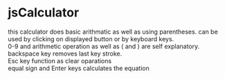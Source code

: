 # jsCalculator

this calculator does basic arithmatic as well as using parentheses. can
				be used by clicking on displayed button or by keyboard keys.<br />
				0-9 and arithmetic operation as well as ( and ) are self explanatory.<br />
				backspace key removes last key stroke.<br />
				Esc key function as clear oparations<br />
				equal sign and Enter keys calculates the equation
